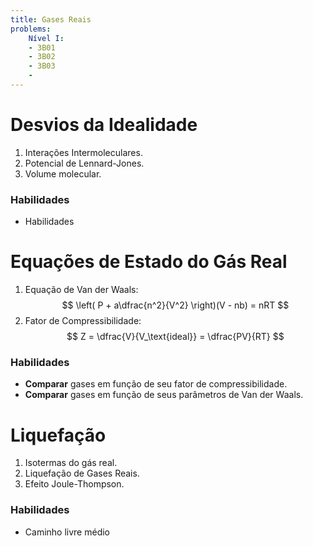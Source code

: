 ```yaml
---
title: Gases Reais
problems:
    Nível I:
    - 3B01
    - 3B02
    - 3B03
    - 
---
```


# Desvios da Idealidade

1. Interações Intermoleculares.
2. Potencial de Lennard-Jones.
3. Volume molecular.

### Habilidades

- Habilidades

# Equações de Estado do Gás Real

1. Equação de Van der Waals: 
    $$ 
    \left( P + a\dfrac{n^2}{V^2} \right)(V - nb) = nRT 
    $$
2. Fator de Compressibilidade: 
    $$ 
    Z = \dfrac{V}{V_\text{ideal}} = \dfrac{PV}{RT}
    $$

### Habilidades

- **Comparar** gases em função de seu fator de compressibilidade.
- **Comparar** gases em função de seus parâmetros de Van der Waals.

# Liquefação

1. Isotermas do gás real.
1. Liquefação de Gases Reais.
2. Efeito Joule-Thompson.

### Habilidades

- Caminho livre médio